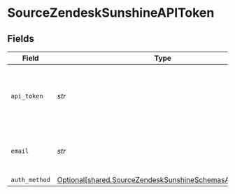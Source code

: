 # SourceZendeskSunshineAPIToken


## Fields

| Field                                                                                                                                             | Type                                                                                                                                              | Required                                                                                                                                          | Description                                                                                                                                       |
| ------------------------------------------------------------------------------------------------------------------------------------------------- | ------------------------------------------------------------------------------------------------------------------------------------------------- | ------------------------------------------------------------------------------------------------------------------------------------------------- | ------------------------------------------------------------------------------------------------------------------------------------------------- |
| `api_token`                                                                                                                                       | *str*                                                                                                                                             | :heavy_check_mark:                                                                                                                                | API Token. See the <a href="https://docs.airbyte.com/integrations/sources/zendesk_sunshine">docs</a> for information on how to generate this key. |
| `email`                                                                                                                                           | *str*                                                                                                                                             | :heavy_check_mark:                                                                                                                                | The user email for your Zendesk account                                                                                                           |
| `auth_method`                                                                                                                                     | [Optional[shared.SourceZendeskSunshineSchemasAuthMethod]](../../models/shared/sourcezendesksunshineschemasauthmethod.md)                          | :heavy_minus_sign:                                                                                                                                | N/A                                                                                                                                               |